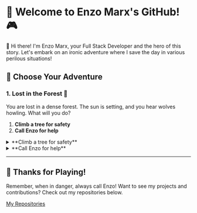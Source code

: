 # 👾 Welcome to Enzo Marx's GitHub! 🎮

👋 Hi there! I'm Enzo Marx, your Full Stack Developer and the hero of this story. Let's embark on an ironic adventure where I save the day in various perilous situations!

## 🚀 Choose Your Adventure

### 1. Lost in the Forest 🌲
You are lost in a dense forest. The sun is setting, and you hear wolves howling. What will you do?

1. **Climb a tree for safety**
2. **Call Enzo for help**

<details>
  <summary>**Climb a tree for safety**</summary>
  
  You climb a tree but realize it's infested with bees! The situation worsens.
  
  1. **Jump down and run**
  2. **Call Enzo for help**

  <details>
    <summary>**Jump down and run**</summary>
    
    You jump down and run, but trip over a root and hurt your ankle. The wolves are closing in.
    
    1. **Crawl to safety**
    2. **Call Enzo for help**
    
    <details>
      <summary>**Crawl to safety**</summary>
      
      You try to crawl to safety but realize it's hopeless. Just as you think all is lost...
      
      1. **Call Enzo for help**
      
      <details>
        <summary>**Call Enzo for help**</summary>
        
        You call Enzo, and he swiftly arrives with a drone, rescuing you from the forest. You're safe! 🌟
        
        <details>
          <summary>**Continue to the next adventure**</summary>
          
          ### 2. Trapped in a Burning Building 🔥
          You are trapped in a burning building. Smoke is filling the room. What will you do?

          1. **Find the nearest exit**
          2. **Call Enzo for help**

          <details>
            <summary>**Find the nearest exit**</summary>
            
            You find the nearest exit, but it's blocked by flames. The situation is dire.
            
            1. **Try to put out the fire**
            2. **Call Enzo for help**

            <details>
              <summary>**Try to put out the fire**</summary>
              
              You try to put out the fire, but it's too strong. The smoke is overwhelming.
              
              1. **Call Enzo for help**
              
              <details>
                <summary>**Call Enzo for help**</summary>
                
                You call Enzo, and he arrives with a fire extinguisher and a safe exit plan. You escape unharmed! 🌟
                
                <details>
                  <summary>**Continue to the next adventure**</summary>
                  
                  ### 3. Caught in a Cyber Attack 💻
                  Your computer is under a severe cyber attack. Important data is at risk. What will you do?

                  1. **Try to fend off the attack yourself**
                  2. **Call Enzo for help**

                  <details>
                    <summary>**Try to fend off the attack yourself**</summary>
                    
                    You attempt to fend off the attack but realize the hackers are too skilled.
                    
                    1. **Call Enzo for help**

                    <details>
                      <summary>**Call Enzo for help**</summary>
                      
                      You call Enzo, and he quickly restores your system, implementing strong security measures. Your data is safe! 🌟
                      
                      [Start a new adventure](#1-lost-in-the-forest)
                    </details>
                  </details>

                  <details>
                    <summary>**Call Enzo for help**</summary>
                    
                    You call Enzo, and he quickly restores your system, implementing strong security measures. Your data is safe! 🌟
                    
                    [Start a new adventure](#1-lost-in-the-forest)
                  </details>
                </details>
              </details>
            </details>

            <details>
              <summary>**Call Enzo for help**</summary>
              
              You call Enzo, and he arrives with a fire extinguisher and a safe exit plan. You escape unharmed! 🌟
              
              <details>
                <summary>**Continue to the next adventure**</summary>
                
                ### 3. Caught in a Cyber Attack 💻
                Your computer is under a severe cyber attack. Important data is at risk. What will you do?

                1. **Try to fend off the attack yourself**
                2. **Call Enzo for help**

                <details>
                  <summary>**Try to fend off the attack yourself**</summary>
                  
                  You attempt to fend off the attack but realize the hackers are too skilled.
                  
                  1. **Call Enzo for help**

                  <details>
                    <summary>**Call Enzo for help**</summary>
                    
                    You call Enzo, and he quickly restores your system, implementing strong security measures. Your data is safe! 🌟
                    
                    [Start a new adventure](#1-lost-in-the-forest)
                  </details>
                </details>

                <details>
                  <summary>**Call Enzo for help**</summary>
                  
                  You call Enzo, and he quickly restores your system, implementing strong security measures. Your data is safe! 🌟
                  
                  [Start a new adventure](#1-lost-in-the-forest)
                </details>
              </details>
            </details>
          </details>
        </details>
      </details>
    </details>
    
    <details>
      <summary>**Call Enzo for help**</summary>
      
      You call Enzo, and he swiftly arrives with a drone, rescuing you from the forest. You're safe! 🌟
      
      <details>
        <summary>**Continue to the next adventure**</summary>
        
        ### 2. Trapped in a Burning Building 🔥
        You are trapped in a burning building. Smoke is filling the room. What will you do?

        1. **Find the nearest exit**
        2. **Call Enzo for help**

        <details>
          <summary>**Find the nearest exit**</summary>
          
          You find the nearest exit, but it's blocked by flames. The situation is dire.
          
          1. **Try to put out the fire**
          2. **Call Enzo for help**

          <details>
            <summary>**Try to put out the fire**</summary>
            
            You try to put out the fire, but it's too strong. The smoke is overwhelming.
            
            1. **Call Enzo for help**
            
            <details>
              <summary>**Call Enzo for help**</summary>
              
              You call Enzo, and he arrives with a fire extinguisher and a safe exit plan. You escape unharmed! 🌟
              
              <details>
                <summary>**Continue to the next adventure**</summary>
                
                ### 3. Caught in a Cyber Attack 💻
                Your computer is under a severe cyber attack. Important data is at risk. What will you do?

                1. **Try to fend off the attack yourself**
                2. **Call Enzo for help**

                <details>
                  <summary>**Try to fend off the attack yourself**</summary>
                  
                  You attempt to fend off the attack but realize the hackers are too skilled.
                  
                  1. **Call Enzo for help**

                  <details>
                    <summary>**Call Enzo for help**</summary>
                    
                    You call Enzo, and he quickly restores your system, implementing strong security measures. Your data is safe! 🌟
                    
                    [Start a new adventure](#1-lost-in-the-forest)
                  </details>
                </details>

                <details>
                  <summary>**Call Enzo for help**</summary>
                  
                  You call Enzo, and he quickly restores your system, implementing strong security measures. Your data is safe! 🌟
                  
                  [Start a new adventure](#1-lost-in-the-forest)
                </details>
              </details>
            </details>
          </details>

          <details>
            <summary>**Call Enzo for help**</summary>
            
            You call Enzo, and he arrives with a fire extinguisher and a safe exit plan. You escape unharmed! 🌟
            
            <details>
              <summary>**Continue to the next adventure**</summary>
              
              ### 3. Caught in a Cyber Attack 💻
              Your computer is under a severe cyber attack. Important data is at risk. What will you do?

              1. **Try to fend off the attack yourself**
              2. **Call Enzo for help**

              <details>
                <summary>**Try to fend off the attack yourself**</summary>
                
                You attempt to fend off the attack but realize the hackers are too skilled.
                
                1. **Call Enzo for help**

                <details>
                  <summary>**Call Enzo for help**</summary>
                  
                  You call Enzo, and he quickly restores your system, implementing strong security measures. Your data is safe! 🌟
                  
                  [Start a new adventure](#1-lost-in-the-forest)
                </details>
              </details>

              <details>
                <summary>**Call Enzo for help**</summary>
                
                You call Enzo, and he quickly restores your system, implementing strong security measures. Your data is safe! 🌟
                
                [Start a new adventure](#1-lost-in-the-forest)
              </details>
            </details>
          </details>
        </details>
      </details>
    </details>
  </details>
</details>

<details>
  <summary>**Call Enzo for help**</summary>
  
  You call Enzo, and he swiftly arrives with a drone, rescuing you from the forest. You're safe! 🌟
  
  <details>
    <summary>**Continue to the next adventure**</summary>
    
    ### 2. Trapped in a Burning Building 🔥
    You are trapped in a burning building. Smoke is filling the room. What will you do?

    1. **Find the nearest exit**
    2. **Call Enzo for help**

    <details>
      <summary>**Find the nearest exit**</summary>
      
      You find the nearest exit, but it's blocked by flames. The situation is dire.
      
      1. **Try to put out the fire**
      2. **Call Enzo for help**

      <details>
        <summary>**Try to put out the fire**</summary>
        
        You try to put out the fire, but it's too strong. The smoke is overwhelming.
        
        1. **Call Enzo for help**
        
        <details>
          <summary>**Call Enzo for help**</summary>
          
          You call Enzo, and he arrives with a fire extinguisher and a safe exit plan. You escape unharmed! 🌟
          
          <details>
            <summary>**Continue to the next adventure**</summary>
            
            ### 3. Caught in a Cyber Attack 💻
            Your computer is under a severe cyber attack. Important data is at risk. What will you do?

            1. **Try to fend off the attack yourself**
            2. **Call Enzo for help**

            <details>
              <summary>**Try to fend off the attack yourself**</summary>
              
              You attempt to fend off the attack but realize the hackers are too skilled.
              
              1. **Call Enzo for help**

              <details>
                <summary>**Call Enzo for help**</summary>
                
                You call Enzo, and he quickly restores your system, implementing strong security measures. Your data is safe! 🌟
                
                [Start a new adventure](#1-lost-in-the-forest)
              </details>
            </details>

            <details>
              <summary>**Call Enzo for help**</summary>
              
              You call Enzo, and he quickly restores your system, implementing strong security measures. Your data is safe! 🌟
              
              [Start a new adventure](#1-lost-in-the-forest)
            </details>
          </details>
        </details>
      </details>

      <details>
        <summary>**Call Enzo for help**</summary>
        
        You call Enzo, and he arrives with a fire extinguisher and a safe exit plan. You escape unharmed! 🌟
        
        <details>
          <summary>**Continue to the next adventure**</summary>
          
          ### 3. Caught in a Cyber Attack 💻
          Your computer is under a severe cyber attack. Important data is at risk. What will you do?

          1. **Try to fend off the attack yourself**
          2. **Call Enzo for help**

          <details>
            <summary>**Try to fend off the attack yourself**</summary>
            
            You attempt to fend off the attack but realize the hackers are too skilled.
            
            1. **Call Enzo for help**

            <details>
              <summary>**Call Enzo for help**</summary>
              
              You call Enzo, and he quickly restores your system, implementing strong security measures. Your data is safe! 🌟
              
              [Start a new adventure](#1-lost-in-the-forest)
            </details>
          </details>

          <details>
            <summary>**Call Enzo for help**</summary>
            
            You call Enzo, and he quickly restores your system, implementing strong security measures. Your data is safe! 🌟
            
            [Start a new adventure](#1-lost-in-the-forest)
          </details>
        </details>
      </details>
    </details>
  </details>
</details>


---

## 🎉 Thanks for Playing!
Remember, when in danger, always call Enzo! Want to see my projects and contributions? Check out my repositories below.

[My Repositories](https://github.com/enzomarx?tab=repositories)
